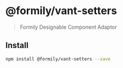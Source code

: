 # @formily/vant-setters

> Formily Designable Component Adaptor

## Install

```bash
npm install @formily/vant-setters --save
```
